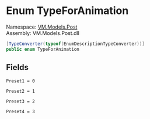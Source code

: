 # <a id="VM_Models_Post_TypeForAnimation"></a> Enum TypeForAnimation

Namespace: [VM.Models.Post](VM.Models.Post.md)  
Assembly: VM.Models.Post.dll  

```csharp
[TypeConverter(typeof(EnumDescriptionTypeConverter))]
public enum TypeForAnimation
```

## Fields

`Preset1 = 0` 

`Preset2 = 1` 

`Preset3 = 2` 

`Preset4 = 3` 

